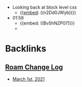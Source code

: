 - Looking back at block level css
    - {{[embed](<embed.md>): ((n2Dd0JWyb))}}
- 01:58
    - {{embed: ((Bv5hNZP07))}}
    - 

# Backlinks
## [Roam Change Log](<Roam Change Log.md>)
- [March 1st, 2021](<March 1st, 2021.md>)

